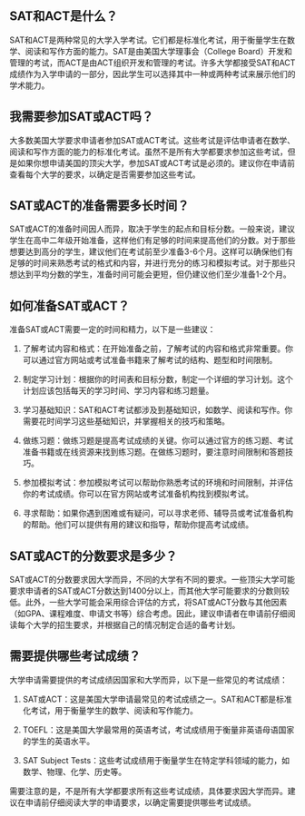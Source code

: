 ## SAT和ACT是什么？
SAT和ACT是两种常见的大学入学考试。它们都是标准化考试，用于衡量学生在数学、阅读和写作方面的能力。SAT是由美国大学理事会（College Board）开发和管理的考试，而ACT是由ACT组织开发和管理的考试。许多大学都接受SAT和ACT成绩作为入学申请的一部分，因此学生可以选择其中一种或两种考试来展示他们的学术能力。
## 我需要参加SAT或ACT吗？
大多数美国大学要求申请者参加SAT或ACT考试。这些考试是评估申请者在数学、阅读和写作方面的能力的标准化考试。虽然不是所有大学都要求参加这些考试，但是如果你想申请美国的顶尖大学，参加SAT或ACT考试是必须的。建议你在申请前查看每个大学的要求，以确定是否需要参加这些考试。
## SAT或ACT的准备需要多长时间？
SAT或ACT的准备时间因人而异，取决于学生的起点和目标分数。一般来说，建议学生在高中二年级开始准备，这样他们有足够的时间来提高他们的分数。对于那些想要达到高分的学生，建议他们在考试前至少准备3-6个月。这样可以确保他们有足够的时间来熟悉考试的格式和内容，并进行充分的练习和模拟考试。对于那些只想达到平均分数的学生，准备时间可能会更短，但仍建议他们至少准备1-2个月。
## 如何准备SAT或ACT？
准备SAT或ACT需要一定的时间和精力，以下是一些建议：

1. 了解考试内容和格式：在开始准备之前，了解考试的内容和格式非常重要。你可以通过官方网站或考试准备书籍来了解考试的结构、题型和时间限制。

2. 制定学习计划：根据你的时间表和目标分数，制定一个详细的学习计划。这个计划应该包括每天的学习时间、学习内容和练习题量。

3. 学习基础知识：SAT和ACT考试都涉及到基础知识，如数学、阅读和写作。你需要花时间学习这些基础知识，并掌握相关的技巧和策略。

4. 做练习题：做练习题是提高考试成绩的关键。你可以通过官方的练习题、考试准备书籍或在线资源来找到练习题。在做练习题时，要注意时间限制和答题技巧。

5. 参加模拟考试：参加模拟考试可以帮助你熟悉考试的环境和时间限制，并评估你的考试成绩。你可以在官方网站或考试准备机构找到模拟考试。

6. 寻求帮助：如果你遇到困难或有疑问，可以寻求老师、辅导员或考试准备机构的帮助。他们可以提供有用的建议和指导，帮助你提高考试成绩。
## SAT或ACT的分数要求是多少？
SAT或ACT的分数要求因大学而异，不同的大学有不同的要求。一些顶尖大学可能要求申请者的SAT或ACT分数达到1400分以上，而其他大学可能要求的分数则较低。此外，一些大学可能会采用综合评估的方式，将SAT或ACT分数与其他因素（如GPA、课程难度、申请文书等）综合考虑。因此，建议申请者在申请前仔细阅读每个大学的招生要求，并根据自己的情况制定合适的备考计划。
## 需要提供哪些考试成绩？
大学申请需要提供的考试成绩因国家和大学而异，以下是一些常见的考试成绩：

1. SAT或ACT：这是美国大学申请最常见的考试成绩之一。SAT和ACT都是标准化考试，用于衡量学生的数学、阅读和写作能力。

2. TOEFL：这是美国大学最常用的英语考试，考试成绩用于衡量非英语母语国家的学生的英语水平。

3. SAT Subject Tests：这些考试成绩用于衡量学生在特定学科领域的能力，如数学、物理、化学、历史等。

需要注意的是，不是所有大学都要求所有这些考试成绩，具体要求因大学而异。建议在申请前仔细阅读大学的申请要求，以确定需要提供哪些考试成绩。

